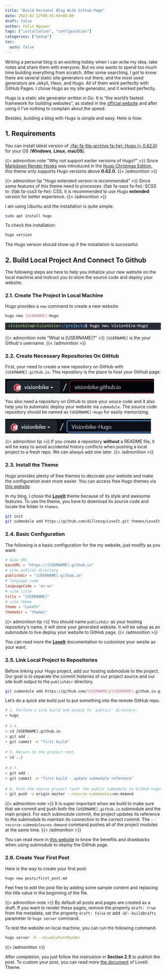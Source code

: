 ```yaml
---
title: "Build Personal Blog With Github-Page"
date: 2023-02-12T00:45:04+08:00
draft: false
author: Felix Nguyen
tags: ["installation", "configuration"]
categories: ["Setup"]
toc:
  auto: false
---
```


Writing a personal blog is an exciting hobby when I can write my idea, take notes and share them with everyone. But no one wants to spend too much time building everything from scratch. After some searching, I got to know there are several static site generators out there, and the most used generators are Jekyll, Hexo, and Hugo. All of them work perfectly with GitHub Pages. I chose Hugo as my site generator, and it worked perfectly.

Hugo is a static site generator written in Go. It is “the world’s fastest framework for building websites”, as stated in the [official website](https://gohugo.io) and after using it I’ve nothing to complain about the speed.

Besides, building a blog with Hugo is simple and easy. Here is how:

## 1. Requirements

You can install latest version of [:(far fa-file-archive fa-fw): Hugo (> 0.62.0)](https://gohugo.io/getting-started/installing/) for your OS (**Windows**, **Linux**, **macOS**).

{{< admonition note "Why not support earlier versions of Hugo?" >}}
Since [Markdown Render Hooks](https://gohugo.io/getting-started/configuration-markup#markdown-render-hooks) was introduced in the [Hugo Christmas Edition](https://gohugo.io/news/0.62.0-relnotes/), this theme only supports Hugo versions above **0.62.0**.
{{< /admonition >}}

{{< admonition tip "Hugo extended version is recommended" >}}
Since some features of this theme need to processes :(fab fa-sass fa-fw): SCSS to :(fab fa-css3 fa-fw): CSS, it is recommended to use Hugo **extended** version for better experience.
{{< /admonition >}}

I am using Ubuntu and the installation is quite simple:

```bash
sudo apt install hugo
```

To check the installation:

```bash
hugo version
```

The Hugo version should show up if the installation is successful.

## 2. Build Local Project And Connect To Github

The following steps are here to help you initialize your new website on the local machine and instruct you to store the source code and deploy your website.

### 2.1. Create The Project In Local Machine

Hugo provides a `new` command to create a new website:

```bash
hugo new [USERNAME]-Hugo
```

![](create-local-hugo-project.png)

{{< admonition note "What is [USERNAME]?" >}}
`[USERNAME]` is the your Github's username.
{{< /admonition >}}

### 2.2. Create Necessary Repositories On GitHub

First, your need to create a new repository on GitHub with `[USERNAME].github.io`. This repository is the place to host your GitHub page.

![](create-host-repository.png)

You also need a repository on Github to store your souce code and it also help you to automatic deploy your website via `submodule`. The source code repository should be named as `[USERNAME]-Hugo` for easily memorizing.

![](create-source-code-repository.png)

{{< admonition tip >}}
If you create a repository **without** a README file, it will be easy to avoid accidental history conflicts when pushing a local project to a fresh repo. We can always add one later.
{{< /admonition >}}

### 2.3. Install the Theme

Hugo provides plenty of free themes to decorate your website and make the configuration even more easier. You can access free Hugo themes via [this website](https://themes.gohugo.io/).

In my blog, I chose the [**LoveIt**](https://github.com/dillonzq/LoveIt) theme because of its style and awesome features. To use the theme, you have to download its source code and locate the folder in `themes`.

```bash
git init
git submodule add https://github.com/dillonzq/LoveIt.git themes/LoveIt
```

### 2.4. Basic Configuration

The following is a basic configuration for the my website, just modify as you want:

```toml
# base URL
baseURL = "https://[USERNAME].github.io"
# site publish directory
publishdir = "[USERNAME].github.io"
# language code
languageCode = 'en-us'
# site title
title = "[USERNAME]"
# site theme
theme = "LoveIt"
themedir = "themes"
```

{{< admonition tip >}}
You should name `publishdir` as your hosting repository's name, it will store your generated website. It will be setup as an submodule to live deploy your website to GitHub page.
{{< /admonition >}}

You can read more the [**LoveIt**](https://hugoloveit.com/categories/documentation/) documentation to customize your wesite as your want.

### 2.5. Link Local Project to Repositories

Before linking your Hugo project, add our hosting submodule to the project. Our goal is to separate the commit histories of our project source and our site built output to the `publishdir` directory.

```bash
git submodule add https://github.com/[USERNAME]/[USERNAME].github.io.git /[USERNAME].github.io
```

Let’s do a quick site build just to put something into the remote GitHub repo.

```bash
# 1. Perform a site build and output to 'public/' directory.
> hugo

# 2-4.
> cd [USERNAME].github.io
> git add .
> git commit -m "first build"

# 5. Return to the project root.
> cd ../

# 6-7.
> git add .
> git commit -m "first build - update submodule reference"

# 8. Push the source project *and* the public submodule to GitHub together.
> git push -u origin master --recurse-submodules=on-demand
```

{{< admonition note >}}
It is super important when we build to make sure that we commit and push both the `[USERNAME].github.io` submodule and the main project. For each submodule commit, the project updates its reference to the submodule to maintain its connection to the correct commit. The `--recurse-submodules=on-demand` command pushes all of the project modules at the same time.
{{< /admonition >}}

You can read more in [this website](https://dev.to/aormsby/how-to-set-up-a-hugo-site-on-github-pages-with-git-submodules-106p) to know the benefits and drawbacks when using submodule to deploy the GitHub page.

### 2.6. Create Your First Post

Here is the way to create your first post:

```bash
hugo new posts/first_post.md
```

Feel free to edit the post file by adding some sample content and replacing the title value in the beginning of the file.

{{< admonition note >}}
By default all posts and pages are created as a draft. If you want to render these pages, remove the property `draft: true` from the metadata, set the property `draft: false` or add `-D`/`--buildDrafts` parameter to `hugo server` command.

To test the website on local machine, you can run the following command:
```bash
hugo server -D --disableFastRender
```
{{< /admonition >}}

After completion, you just follow the instrustion in **Section 2.5** to publish the post. To custom your post, you can read more [the document](https://hugoloveit.com/theme-documentation-content/) of LoveIt Theme.